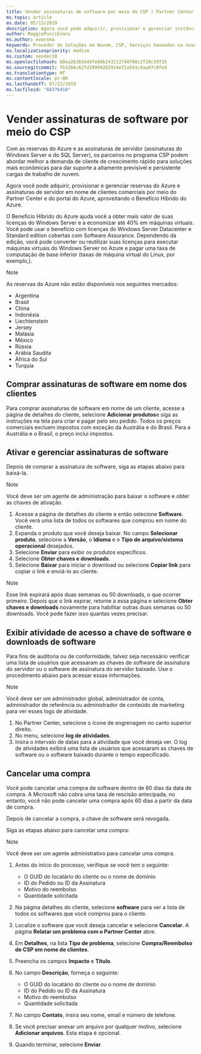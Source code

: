 ```yaml
---
title: Vender assinaturas de software por meio do CSP | Partner Center
ms.topic: article
ms.date: 05/13/2019
description: Agora você pode adquirir, provisionar e gerenciar instâncias reservadas do Azure e assinaturas de servidor em nome dos clientes comerciais por meio do Microsoft Partner Center e do Portal do Azure tirando proveito do Benefício Híbrido do Azure.
author: MaggiePucciEvans
ms.author: evansma
keywords: Provedor de Soluções na Nuvem, CSP, Serviços baseados na nuvem, Azure, Azure RI, Windows Server, SQL Server, assinaturas de software
ms.localizationpriority: medium
ms.custom: seodec18
ms.openlocfilehash: 60ea2b3b5d497e60b243112748780c2f20c59735
ms.sourcegitcommit: fb3266c62fd19994263914ef2a591c9aa07c0fe8
ms.translationtype: MT
ms.contentlocale: pt-BR
ms.lasthandoff: 07/22/2019
ms.locfileid: "68376418"
---
```

# <a name="sell-software-subscriptions-through-csp"></a>Vender assinaturas de software por meio do CSP

Com as reservas do Azure e as assinaturas de servidor (assinaturas do Windows Server e do SQL Server), os parceiros no programa CSP podem abordar melhor a demanda de cliente de crescimento rápido para soluções mais econômicas para dar suporte a altamente previsível e persistente cargas de trabalho de nuvem. 

Agora você pode adquirir, provisionar e gerenciar reservas do Azure e assinaturas de servidor em nome de clientes comerciais por meio do Partner Center e do portal do Azure, aproveitando o Benefício Híbrido do Azure. 

O Benefício Híbrido do Azure ajuda você a obter mais valor de suas licenças do Windows Server e a economizar até 40% em máquinas virtuais. Você pode usar o benefício com licenças do Windows Server Datacenter e Standard edition cobertas com Software Assurance. Dependendo da edição, você pode converter ou reutilizar suas licenças para executar máquinas virtuais do Windows Server no Azure e pagar uma taxa de computação de base inferior (taxas de máquina virtual do Linux, por exemplo,).

> [!NOTE]  
> As reservas do Azure não estão disponíveis nos seguintes mercados:  
> * Argentina
> * Brasil
> * China
> * Indonésia
> * Liechtenstein
> * Jersey
> * Malásia
> * México
> * Rússia
> * Arábia Saudita
> * África do Sul
> * Turquia

<!--March 20, 2019 - this list of countries was correct as of today. Maggie last updated the list according to FAREAST\v-pubobb in bug 20907186.
-->

## <a name="buy-software-subscriptions-on-behalf-of-customers"></a>Comprar assinaturas de software em nome dos clientes

Para comprar assinaturas de software em nome de um cliente, acesse a página de detalhes do cliente, selecione **Adicionar produtos**e siga as instruções na tela para criar e pagar pelo seu pedido. Todos os preços comerciais excluem impostos com exceção da Austrália e do Brasil. Para a Austrália e o Brasil, o preço inclui impostos.

## <a name="activate-and-manage-software-subscriptions"></a>Ativar e gerenciar assinaturas de software

Depois de comprar a assinatura de software, siga as etapas abaixo para baixá-la.

>[!NOTE]
>Você deve ser um agente de administração para baixar o software e obter as chaves de ativação.

1. Acesse a página de detalhes do cliente e então selecione **Software**. Você verá uma lista de todos os softwares que comprou em nome do cliente. 
2.  Expanda o produto que você deseja baixar. No campo **Selecionar produto**, selecione a **Versão**, o **Idioma** e o **Tipo de arquivo/sistema operacional** desejados. 
3.  Selecione **Enviar** para exibir os produtos específicos. 
4.  Selecione **Obter chaves e downloads**. 
5.  Selecione **Baixar** para iniciar o download ou selecione **Copiar link** para copiar o link e enviá-lo ao cliente. 

>[!NOTE]
>Esse link expirará após duas semanas ou 50 downloads, o que ocorrer primeiro. Depois que o link expirar, retorne a essa página e selecione **Obter chaves e downloads** novamente para habilitar outras duas semanas ou 50 downloads. Você pode fazer isso quantas vezes precisar. 

## <a name="view-activity-for-software-key-access-and-software-downloads"></a>Exibir atividade de acesso a chave de software e downloads de software
Para fins de auditoria ou de conformidade, talvez seja necessário verificar uma lista de usuários que acessaram as chaves de software de assinatura do servidor ou o software de assinatura do servidor baixado. Use o procedimento abaixo para acessar essas informações. 

>[!NOTE]
>Você deve ser um administrador global, administrador de conta, administrador de referência ou administrador de conteúdo de marketing para ver esses logs de atividade. 

1.  No Partner Center, selecione o ícone de engrenagem no canto superior direito. 
2.  No menu, selecione **log de atividades**.
3.  Insira o intervalo de datas para a atividade que você deseja ver. O log de atividades exibirá uma lista de usuários que acessaram as chaves de software ou o software baixado durante o tempo especificado. 

## <a name="cancel-a-purchase"></a>Cancelar uma compra

Você pode cancelar uma compra de software dentro de 60 dias da data de compra. A Microsoft não cobra uma taxa de rescisão antecipada, no entanto, você não pode cancelar uma compra após 60 dias a partir da data de compra.

Depois de cancelar a compra, a chave de software será revogada. 

Siga as etapas abaixo para cancelar uma compra:

>[!NOTE]
>Você deve ser um agente administrativo para cancelar uma compra. 

1.  Antes do início do processo, verifique se você tem o seguinte:
    -   O GUID do locatário do cliente ou o nome de domínio
    -   ID do Pedido ou ID da Assinatura
    -   Motivo do reembolso
    -   Quantidade solicitada

2.  Na página detalhes do cliente, selecione **software** para ver a lista de todos os softwares que você comprou para o cliente. 

3.  Localize o software que você deseja cancelar e selecione **Cancelar**. A página **Relatar um problema com o Partner Center** abre. 

4.  Em **Detalhes**, na lista **Tipo de problema**, selecione **Compra/Reembolso de CSP em nome de clientes**.

5.  Preencha os campos **Impacto** e **Título**. 

6.  No campo **Descrição**, forneça o seguinte: 
    -   O GUID do locatário do cliente ou o nome de domínio
    -   ID do Pedido ou ID da Assinatura
    -   Motivo do reembolso
    -   Quantidade solicitada

7.  No campo **Contato**, insira seu nome, email e número de telefone. 

8.  Se você precisar anexar um arquivo por qualquer motivo, selecione **Adicionar arquivos**. Esta etapa é opcional. 

9.  Quando terminar, selecione **Enviar**.
